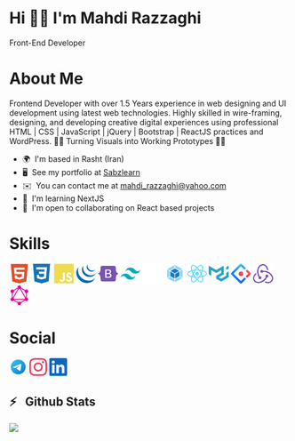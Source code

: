 Hi 🙋‍♂️ I'm Mahdi Razzaghi
======
Front-End Developer

# About Me


Frontend Developer with over 1.5 Years experience in web designing and UI development using latest web technologies. Highly skilled in wire-framing, designing, and developing creative digital experiences using professional HTML | CSS | JavaScript | jQuery | Bootstrap | ReactJS practices and WordPress. 👨‍💻 Turning Visuals into Working Prototypes 👨‍💻

- 🌍  I'm based in Rasht (Iran)
- 🖥️  See my portfolio at [Sabzlearn](http://sabzlearn.ir/)
- ✉️  You can contact me at [mahdi_razzaghi@yahoo.com](mahdi_razzaghi@yahoo.com)
- 🧠  I'm learning NextJS
- 🤝  I'm open to collaborating on React based projects

# Skills

<p align="left">
      <a href="https://developer.mozilla.org/en-US/docs/Glossary/HTML5" target="_blank" rel="noreferrer"><img src="https://raw.githubusercontent.com/MahdiRazzaghi808/MahdiRazzaghi808/5f078584a7113bc5c08dbbb2bd7836624e55756d/html5-colored.svg" width="36" height="36" alt="HTML5" /></a>
    <a href="https://www.w3.org/TR/CSS/#css" target="_blank" rel="noreferrer"><img src="https://raw.githubusercontent.com/MahdiRazzaghi808/MahdiRazzaghi808/5f078584a7113bc5c08dbbb2bd7836624e55756d/css3-colored.svg" width="36" height="36" alt="CSS3" /></a>
    <a href="https://developer.mozilla.org/en-US/docs/Web/JavaScript" target="_blank" rel="noreferrer"><img src="https://raw.githubusercontent.com/MahdiRazzaghi808/MahdiRazzaghi808/463481dbf00d1cb38c3f80dbb6023b23ae32278c/javascript-colored.svg" width="36" height="36" alt="Javascript" /></a>
       <a href="https://jquery.com/" target="_blank" rel="noreferrer"><img src="https://raw.githubusercontent.com/MahdiRazzaghi808/MahdiRazzaghi808/0c120fe09a295c143df51dd2871fd09c736fd838/jquery-colored.svg" width="36" height="36" alt="JQuery" /></a>
            <a href="https://getbootstrap.com/" target="_blank" rel="noreferrer"><img src="https://raw.githubusercontent.com/MahdiRazzaghi808/MahdiRazzaghi808/0c120fe09a295c143df51dd2871fd09c736fd838/bootstrap-colored.svg" width="36" height="36" alt="Bootstrap" /></a>
             <a href="https://tailwindcss.com/" target="_blank" rel="noreferrer"><img src="https://raw.githubusercontent.com/MahdiRazzaghi808/MahdiRazzaghi808/0c120fe09a295c143df51dd2871fd09c736fd838/tailwindcss.svg" width="36" height="36" alt="tailwindcss" /></a>
             <a href="https://github.com/" target="_blank" rel="noreferrer"><img src="https://raw.githubusercontent.com/MahdiRazzaghi808/MahdiRazzaghi808/2feecb737852b3de708c06730971c394abc27031/Layer%202.svg" width="36" height="36" alt="github" /></a>
              <a href="https://webpack.js.org/" target="_blank" rel="noreferrer"><img src="https://raw.githubusercontent.com/MahdiRazzaghi808/MahdiRazzaghi808/9a516b420d947b980f2d581f0c57334e1d8f4646/webpack-svgrepo-com.svg" width="36" height="36" alt="webpack" /></a>
                   <a href="https://reactjs.org/" target="_blank" rel="noreferrer"><img src="https://raw.githubusercontent.com/MahdiRazzaghi808/MahdiRazzaghi808/9a516b420d947b980f2d581f0c57334e1d8f4646/react-colored.svg" width="36" height="36" alt="React" /></a>
            <a href="https://mui.com/" target="_blank" rel="noreferrer"><img src="https://raw.githubusercontent.com/MahdiRazzaghi808/MahdiRazzaghi808/9a516b420d947b980f2d581f0c57334e1d8f4646/materialui-colored.svg" width="36" height="36" alt="Material UI" /></a>
                   <a href="https://ant.design/" target="_blank" rel="noreferrer"><img src="https://raw.githubusercontent.com/MahdiRazzaghi808/MahdiRazzaghi808/9a516b420d947b980f2d581f0c57334e1d8f4646/ant.svg" width="36" height="36" alt="ant js" /></a>
        <a href="https://redux.js.org/" target="_blank" rel="noreferrer"><img src="https://raw.githubusercontent.com/MahdiRazzaghi808/MahdiRazzaghi808/9a516b420d947b980f2d581f0c57334e1d8f4646/redux-colored.svg" width="36" height="36" alt="Redux" /></a>
        <a href="https://graphql.org/" target="_blank" rel="noreferrer"><img src="https://raw.githubusercontent.com/MahdiRazzaghi808/MahdiRazzaghi808/9a516b420d947b980f2d581f0c57334e1d8f4646/graphQl.svg" width="36" height="36" alt="graphql" /></a>

</p>

# Social

<p align="left">
    <a href="" target="_blank" rel="noreferrer"><img src="https://raw.githubusercontent.com/MahdiRazzaghi808/MahdiRazzaghi808/f08a42820dbc3b6f6926a070c65051c1026a0db8/telegram.svg" width="32" height="32" /></a>
         <a href="" target="_blank" rel="noreferrer"><img src="https://raw.githubusercontent.com/MahdiRazzaghi808/MahdiRazzaghi808/f08a42820dbc3b6f6926a070c65051c1026a0db8/instagram.svg" width="32" height="32" /></a>
          <a href="" target="_blank" rel="noreferrer"><img src="https://raw.githubusercontent.com/MahdiRazzaghi808/MahdiRazzaghi808/f08a42820dbc3b6f6926a070c65051c1026a0db8/linkedin.svg" width="32" height="32" /></a>
 
</p>


<h2>⚡️ &nbsp; Github Stats</h2>

  <img src="https://github-readme-stats.vercel.app/api?username=MahdiRazzaghi808&show_icons=true&theme=tokyonight" />

